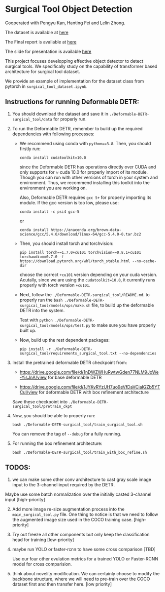 # Surgical Tool Object Detection

Cooperated with Pengyu Kan, Hanting Fei and Lelin Zhong.

The dataset is available at [here](https://www.kaggle.com/datasets/dilavado/labeled-surgical-tools)

The Final report is available at [here](https://livejohnshopkins-my.sharepoint.com/:b:/g/personal/zliu167_jh_edu/ETJS1ko432hDnWfkwl_8aqsBi7vwgCzb0cch-uuclnOP8w?e=F0Ubka)

The slide for presentation is available [here](https://livejohnshopkins-my.sharepoint.com/:b:/g/personal/zliu167_jh_edu/EUlMdnjTv1FOnjlUyQwOkF0BMsGf0nUyreuYIJoP0ywRLg?e=6bGWB8)

This project focuses developping effective object detector to detect surgical tools. We specifically study on the capability of transformer based architecture for surgical tool dataset.

We provide an example of implementation for the dataset class from pytorch in ```surgical_tool_dataset.ipynb```.

## Instructions for running Deformable DETR:

1. You should download the dataset and save it in ```./Deformable-DETR-surgical_tool/data``` for properly run.

2. To run the Deformable DETR, remember to build up the required dependencies with following processes:
	- We recommend using conda with ```python==3.8```. Then, you should firstly run:
	
		```
		conda install cudatoolkit=10.0
		```

		since the Deformable DETR has operations directly over CUDA and only supports for $\approx$ cuda 10.0 for properly import of its module. Though you can run with other versions of torch in your system and environment. Thus, we recommend installing this toolkit into the environment you are working on.

		Also, Deformable DETR requires ```gcc 5+``` for properly importing its module. If the gcc version is too low, please use:
		
		```
		conda install -c psi4 gcc-5
		``` 
		
		or 

		```
		conda install https://anaconda.org/brown-data-science/gcc/5.4.0/download/linux-64/gcc-5.4.0-0.tar.bz2
		```

	- Then, you should install torch and torchvision:

		```
		pip install torch==1.7.0+cu101 torchvision==0.8.1+cu101 torchaudio==0.7.0 -f https://download.pytorch.org/whl/torch_stable.html --no-cache-dir
		```

		choose the correct ```+cu101``` version depending on your cuda version. Acutally, since we are using the ```cudatoolkit=10.0```, it currently runs properly with torch version ```+cu101```. 

	- Next, follow the ```./Deformable-DETR-surgical_tool/README.md```. to properly run the ```bash ./Deformable-DETR-surgical_tool/models/ops/make.sh``` file, to build up the deformable DETR into the system.

		Test with ```python ./Deformable-DETR-surgical_tool/models/ops/test.py``` to make sure you have properly built up.

	- Now, build up the rest dependent packages:

		```
		pip install -r ./Deformable-DETR-surgical_tool/requirements_surgical_tool.txt --no-dependencies
		```

3. Install the pretrained deformable DETR checkpoint from:
   - https://drive.google.com/file/d/1nDWZWHuRwtwGden77NLM9JoWe-YisJnA/view  for base deformable DETR

   - https://drive.google.com/file/d/1JYKyRYzUH7uo9eVfDaVCiaIGZb5YTCuI/view for deformable DETR with box refinement architecture

   Save these checkpoint into  ```./Deformable-DETR-surgical_tool/pretrain_ckpt```

4. Now, you should be able to properly run:
	
	```bash ./Deformable-DETR-surgical_tool/train_surgical_tool.sh```

	You can remove the tag of ```--debug``` for a fully running.

5. For running the box refinement architecture:

	```bash ./Deformable-DETR-surgical_tool/train_with_box_refine.sh```

## TODOS:
1. we can make some other conv architecture to cast gray scale image input to the 3-channel input required by the DETR.

Maybe use some batch normalization over the initially casted 3-channel input [high-priority]

2. Add more image re-size augmentation process into the ```main_surgical_tool.py``` file. One thing to notice is that we need to follow the augmented image size used in the COCO training case. [high-priority]

3. Try out freeze all other components but only keep the classification head for training [low-priority]

4. maybe run YOLO or faster-rcnn to have some cross comparison [TBD]

	Use our four other evulation metrics for a trained YOLO or Faster-RCNN model for cross comparision.

5. think about novelity modification. We can certainly choose to modify the backbone structure, where we will need to pre-train over the COCO dataset first and then transfer here.  [low priority]

